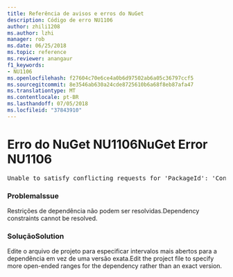 ```yaml
---
title: Referência de avisos e erros do NuGet
description: Código de erro NU1106
author: zhili1208
ms.author: lzhi
manager: rob
ms.date: 06/25/2018
ms.topic: reference
ms.reviewer: anangaur
f1_keywords:
- NU1106
ms.openlocfilehash: f27604c70e6ce4a0b6d97502ab6a05c36797ccf5
ms.sourcegitcommit: 8e3546ab630a24cde8725610b6a68f8eb87afa47
ms.translationtype: MT
ms.contentlocale: pt-BR
ms.lasthandoff: 07/05/2018
ms.locfileid: "37843910"
---
```

# <a name="nuget-error-nu1106"></a><span data-ttu-id="99b73-103">Erro do NuGet NU1106</span><span class="sxs-lookup"><span data-stu-id="99b73-103">NuGet Error NU1106</span></span>

<pre>Unable to satisfy conflicting requests for 'PackageId': 'Conflict path' Framework: 'Target graph'</pre>

### <a name="issue"></a><span data-ttu-id="99b73-104">Problema</span><span class="sxs-lookup"><span data-stu-id="99b73-104">Issue</span></span>
<span data-ttu-id="99b73-105">Restrições de dependência não podem ser resolvidas.</span><span class="sxs-lookup"><span data-stu-id="99b73-105">Dependency constraints cannot be resolved.</span></span>

### <a name="solution"></a><span data-ttu-id="99b73-106">Solução</span><span class="sxs-lookup"><span data-stu-id="99b73-106">Solution</span></span>
<span data-ttu-id="99b73-107">Edite o arquivo de projeto para especificar intervalos mais abertos para a dependência em vez de uma versão exata.</span><span class="sxs-lookup"><span data-stu-id="99b73-107">Edit the project file to specify more open-ended ranges for the dependency rather than an exact version.</span></span>